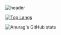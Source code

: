 ![header](https://capsule-render.vercel.app/api?type=waving&color=auto&height=200&section=header&text=Hi~!&fontSize=70&fontAlignY=40&fontColor=C98AFF)

[![Top Langs](https://github-readme-stats.vercel.app/api/top-langs/?username=Hyemin-12&layout=compact)](https://github.com/Hyemin-12/github-readme-stats)

![Anurag's GitHub stats](https://github-readme-stats.vercel.app/api?username=Hyemin-12&show_icons=true&theme=dracula)

<!--
**Hyemin-12/Hyemin-12** is a ✨ _special_ ✨ repository because its `README.md` (this file) appears on your GitHub profile.

Here are some ideas to get you started:

- 🔭 I’m currently working on ...
- 🌱 I’m currently learning ...
- 👯 I’m looking to collaborate on ...
- 🤔 I’m looking for help with ...
- 💬 Ask me about ...
- 📫 How to reach me: ...
- 😄 Pronouns: ...
- ⚡ Fun fact: ...
-->

